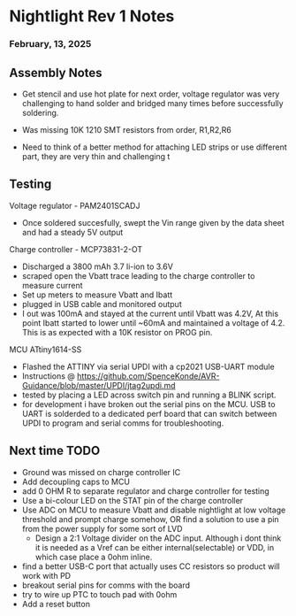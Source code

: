 # Nightlight Rev 1 Notes
### February, 13, 2025

## Assembly  Notes

- Get stencil and use hot plate for next order, voltage regulator was very challenging to hand solder and bridged many times before successfully soldering. 

- Was missing 10K 1210 SMT resistors from order, R1,R2,R6

- Need to think of a better method for attaching LED strips or use different part, they are very thin and challenging t

## Testing

Voltage regulator - PAM2401SCADJ
- Once soldered succesfully, swept the Vin range given by the data sheet and had a steady 5V output

Charge controller - MCP73831-2-OT
- Discharged a 3800 mAh 3.7 li-ion to 3.6V 
- scraped open the Vbatt trace leading to the charge controller to measure current
- Set up meters to measure Vbatt and Ibatt
- plugged in USB cable and monitored output 
- I out was 100mA and stayed at the current until Vbatt was 4.2V, At this point Ibatt started to lower until ~60mA and maintained a voltage of 4.2. This is as expected with a 10K resistor on PROG pin. 

MCU ATtiny1614-SS
- Flashed the ATTINY via serial UPDI with a cp2021 USB-UART module
- Instructions @ https://github.com/SpenceKonde/AVR-Guidance/blob/master/UPDI/jtag2updi.md
- tested by placing a LED across switch pin and running a BLINK script.
- for development i have broken out the serial pins on the MCU. USB to UART is solderded to a dedicated perf board that can switch between UPDI to program and serial comms for troubleshooting. 

## Next time TODO

- Ground was missed on charge controller IC
- Add decoupling caps to MCU
- add 0 OHM R to separate regulator and charge controller for testing
- Use a bi-colour LED on the STAT pin of the charge controller
- Use ADC on MCU to measure Vbatt and disable nightlight at low voltage threshold and prompt charge somehow, OR find a solution to use a pin from the power supply for some sort of LVD
    - Design a 2:1 Voltage divider on the ADC input. Although i dont think it is needed as a Vref can be either internal(selectable) or VDD, in which case place a 0ohm inline.
- find a better USB-C port that actually uses CC resistors so product will work with PD
- breakout serial pins for comms with the board
- try to wire up PTC to touch pad with 0ohm
- Add a reset button

